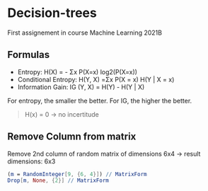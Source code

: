 # Decision-trees
First assignement in course Machine Learning 2021B

## Formulas

* Entropy: H(X) = - Σx P(X=x) log2(P(X=x))
* Conditional Entropy: H(Y, X) =Σx P(X = x) H(Y | X = x)
* Information Gain: IG (Y, X) = H(Y) - H(Y | X)

For entropy, the smaller the better. For IG, the higher the better. 
> H(x) = 0 -> no incertitude

## Remove Column from matrix
Remove 2nd column of random matrix of dimensions 6x4 -> result dimensions: 6x3 
```mathematica
(m = RandomInteger[9, {6, 4}]) // MatrixForm
Drop[m, None, {2}] // MatrixForm
```
